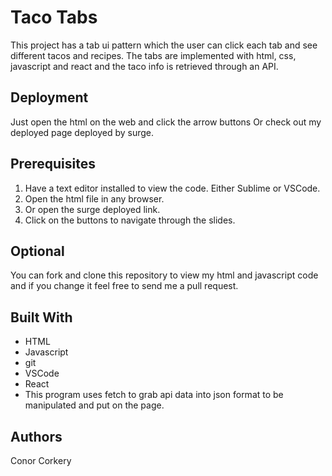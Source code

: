 # Taco Tabs

This project has a tab ui pattern which the user can click each tab and see different tacos and recipes. The tabs are implemented with html, css, javascript and react and the taco info is retrieved through an API.  

## Deployment

Just open the html on the web and click the arrow buttons Or check out my deployed page deployed by surge.

## Prerequisites

1. Have a text editor installed to view the code. Either Sublime or VSCode.
2. Open the html file in any browser. 
3. Or open the surge deployed link.
4. Click on the buttons to navigate through the slides.

## Optional

You can fork and clone this repository to view my html and javascript code and if you change it feel free to send me a pull request. 

## Built With

* HTML
* Javascript
* git
* VSCode
* React
* This program uses fetch to grab api data into json format to be manipulated and put on the page. 

## Authors

Conor Corkery
